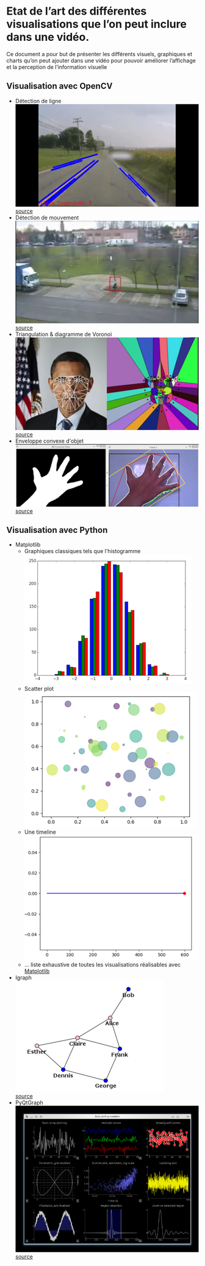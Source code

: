 # Etat de l’art des différentes visualisations que l’on peut inclure dans une vidéo.

Ce document a pour but de présenter les différents visuels, graphiques et charts qu’on peut ajouter dans une vidéo pour pouvoir améliorer l’affichage et la perception de l’information visuelle

## Visualisation avec OpenCV
* Détection de ligne
![lane](images/lane.png)
<a href="https://www.youtube.com/watch?v=vaj7P-6MByo">source</a>
* Détection de mouvement
![motion](images/motion2.png)
<a href="https://www.youtube.com/watch?v=lzRGp3nc8Tw">source</a>
* Triangulation & diagramme de Voronoi
![voronoi](images/voronoi2.png)
<a href="https://www.youtube.com/watch?v=GGx8gxp9LyY">source</a>
* Enveloppe convexe d'objet
![convexe](images/convex2.png)
<a href="https://www.youtube.com/watch?v=W7YKrMynXpE">source</a>

## Visualisation avec Python
* Matplotlib
  * Graphiques classiques tels que l'histogramme <br/>
  ![histo](images/histo.png)
  * Scatter plot <br/>
  ![scatter](images/scatter.png)
  * Une timeline <br/>
  ![timeline](images/timeline.png)
  * ...
liste exhaustive de toutes les visualisations réalisables avec <a href="https://matplotlib.org/gallery.html#">Matplotlib</a>
* Igraph <br/>
![igraph](images/igraph.png) <br/>
<a href="http://igraph.org/python/">source</a>
* PyQtGraph <br/>
![pyqt](images/pyqtgraph.png) <br/>
<a href="http://www.pyqtgraph.org/">source</a>
